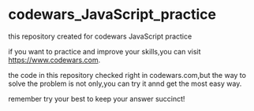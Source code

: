 # codewars_JavaScript_practice

this repository created for codewars JavaScript practice

if you want to practice and improve your skills,you can visit https://www.codewars.com.

the code in this repository checked right in codewars.com,but the way to solve the problem is not only,you can try it annd get the most easy way.

remember try your best to keep your answer succinct!
